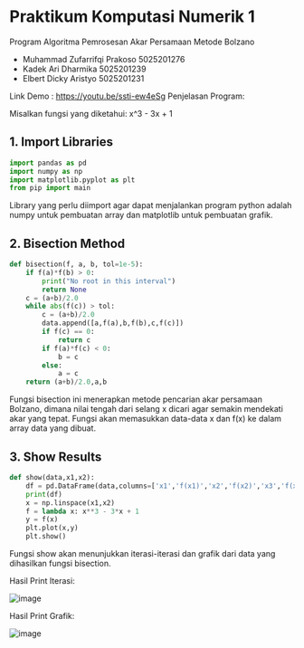 # Praktikum Komputasi Numerik 1
Program Algoritma Pemrosesan Akar Persamaan Metode Bolzano

- Muhammad Zufarrifqi Prakoso	5025201276
- Kadek Ari Dharmika	5025201239
- Elbert Dicky Aristyo	5025201231

Link Demo : https://youtu.be/ssti-ew4eSg
Penjelasan Program:

Misalkan fungsi yang diketahui: x^3 - 3x + 1

## 1. Import Libraries
```python
import pandas as pd
import numpy as np
import matplotlib.pyplot as plt
from pip import main
```
Library yang perlu diimport agar dapat menjalankan program python adalah numpy untuk pembuatan array dan matplotlib untuk pembuatan grafik.

## 2. Bisection Method
```python
def bisection(f, a, b, tol=1e-5):
    if f(a)*f(b) > 0:
        print("No root in this interval")
        return None
    c = (a+b)/2.0
    while abs(f(c)) > tol:
        c = (a+b)/2.0
        data.append([a,f(a),b,f(b),c,f(c)])
        if f(c) == 0:
            return c
        if f(a)*f(c) < 0:
            b = c
        else:
            a = c
    return (a+b)/2.0,a,b
```
Fungsi bisection ini menerapkan metode pencarian akar persamaan Bolzano, dimana nilai tengah dari selang x dicari agar semakin mendekati akar yang tepat. Fungsi akan memasukkan data-data x dan f(x) ke dalam array data yang dibuat.

## 3. Show Results
```python
def show(data,x1,x2):
    df = pd.DataFrame(data,columns=['x1','f(x1)','x2','f(x2)','x3','f(x3)'])
    print(df)
    x = np.linspace(x1,x2)
    f = lambda x: x**3 - 3*x + 1
    y = f(x)
    plt.plot(x,y)
    plt.show()
```
Fungsi show akan menunjukkan iterasi-iterasi dan grafik dari data yang dihasilkan fungsi bisection.

Hasil Print Iterasi:

![image](https://user-images.githubusercontent.com/55837575/198862907-b60e4ec7-b037-49d5-8440-c2b5dcdc98ab.png)

Hasil Print Grafik:

![image](https://user-images.githubusercontent.com/55837575/198862924-7a45adeb-2b29-4528-87b8-481ab03f3183.png)




